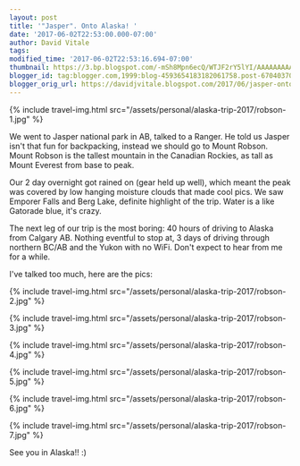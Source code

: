 ```yaml
---
layout: post
title: '"Jasper". Onto Alaska! '
date: '2017-06-02T22:53:00.000-07:00'
author: David Vitale
tags: 
modified_time: '2017-06-02T22:53:16.694-07:00'
thumbnail: https://3.bp.blogspot.com/-mSh8Mpn6ecQ/WTJF2rY5lYI/AAAAAAAAAsU/13fBj1ElJvMLC-Zho8tmg1tdDVRRnG3pwCLcB/s72-c/IMG_4813_800x533.JPG
blogger_id: tag:blogger.com,1999:blog-4593654183182061758.post-6704037075117550826
blogger_orig_url: https://davidjvitale.blogspot.com/2017/06/jasper-onto-alaska.html
---
```


{% include travel-img.html src="/assets/personal/alaska-trip-2017/robson-1.jpg" %}

 We went to Jasper national park in AB, talked to a Ranger. He told us Jasper isn't that fun for backpacking, instead we should go to Mount Robson. Mount Robson is the tallest mountain in the Canadian Rockies, as tall as Mount Everest from base to peak.

Our 2 day overnight got rained on (gear held up well), which meant the peak was covered by low hanging moisture clouds that made cool pics. We saw Emporer Falls and Berg Lake,  definite highlight of the  trip.  Water is a like Gatorade blue, it's crazy.

The next leg of our trip is the most boring: 40 hours of driving to Alaska from Calgary AB. Nothing eventful to stop at, 3 days of driving through northern BC/AB and the Yukon with no WiFi. Don't expect to hear from me for a while. 

I've talked too much, here are the pics:

{% include travel-img.html src="/assets/personal/alaska-trip-2017/robson-2.jpg" %}

{% include travel-img.html src="/assets/personal/alaska-trip-2017/robson-3.jpg" %}

{% include travel-img.html src="/assets/personal/alaska-trip-2017/robson-4.jpg" %}

{% include travel-img.html src="/assets/personal/alaska-trip-2017/robson-5.jpg" %}

{% include travel-img.html src="/assets/personal/alaska-trip-2017/robson-6.jpg" %}

{% include travel-img.html src="/assets/personal/alaska-trip-2017/robson-7.jpg" %}

See you in Alaska!! :)
